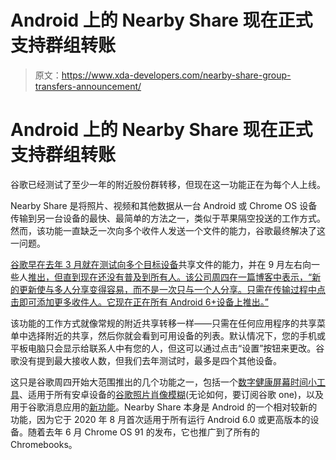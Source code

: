 # Android 上的 Nearby Share 现在正式支持群组转账

> 原文：<https://www.xda-developers.com/nearby-share-group-transfers-announcement/>

# Android 上的 Nearby Share 现在正式支持群组转账

谷歌已经测试了至少一年的附近股份群转移，但现在这一功能正在为每个人上线。

Nearby Share 是将照片、视频和其他数据从一台 Android 或 Chrome OS 设备传输到另一台设备的最快、最简单的方法之一，类似于苹果隔空投送的工作方式。然而，该功能一直缺乏一次向多个收件人发送一个文件的能力，谷歌最终解决了这一问题。

[谷歌早在去年 3 月就在测试向多个目标设备](https://www.xda-developers.com/google-nearby-share-group-transfers/)共享文件的能力，并在 9 月左右向一些人[推出，但直到现在还没有普及到所有人。该公司周四在一篇博客中表示，“新的更新使与多人分享变得容易，而不是一次只与一个人分享。只需在传输过程中点击即可添加更多收件人。它现在正在所有 Android 6+设备上推出。”](https://www.xda-developers.com/nearby-share-group-transfers-everyone-device-visibility-rolling-out/)

该功能的工作方式就像常规的附近共享转移一样——只需在任何应用程序的共享菜单中选择附近的共享，然后你就会看到可用设备的列表。默认情况下，您的手机或平板电脑只会显示给联系人中有您的人，但这可以通过点击“设置”按钮来更改。谷歌没有提到最大接收人数，但我们去年测试时，最多是四个其他设备。

这只是谷歌周四开始大范围推出的几个功能之一，包括一个[数字健康屏幕时间小工具](https://www.xda-developers.com/google-digital-wellbeing-screen-time-widget/)、适用于所有安卓设备的[谷歌照片肖像模糊](https://www.xda-developers.com/google-photos-portrait-blur-google-one/)(无论如何，要订阅谷歌 one)，以及用于谷歌消息应用的[新功能](https://www.xda-developers.com/google-messages-features-march/)。Nearby Share 本身是 Android 的一个相对较新的功能，因为它于 2020 年 8 月首次适用于所有运行 Android 6.0 或更高版本的设备。随着去年 6 月 Chrome OS 91 的发布，它也推广到了所有的 Chromebooks。